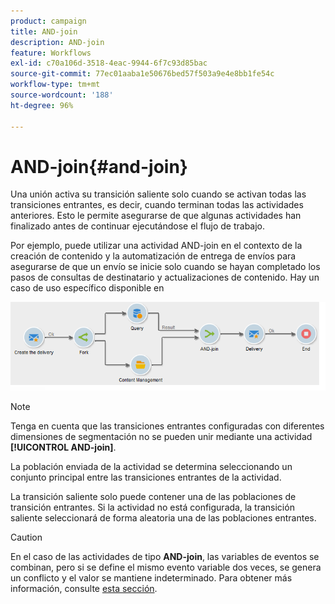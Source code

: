 ```yaml
---
product: campaign
title: AND-join
description: AND-join
feature: Workflows
exl-id: c70a106d-3518-4eac-9944-6f7c93d85bac
source-git-commit: 77ec01aaba1e50676bed57f503a9e4e8bb1fe54c
workflow-type: tm+mt
source-wordcount: '188'
ht-degree: 96%

---
```


# AND-join{#and-join}



Una unión activa su transición saliente solo cuando se activan todas las transiciones entrantes, es decir, cuando terminan todas las actividades anteriores. Esto le permite asegurarse de que algunas actividades han finalizado antes de continuar ejecutándose el flujo de trabajo.

Por ejemplo, puede utilizar una actividad AND-join en el contexto de la creación de contenido y la automatización de entrega de envíos para asegurarse de que un envío se inicie solo cuando se hayan completado los pasos de consultas de destinatario y actualizaciones de contenido. Hay un caso de uso específico disponible en

![](assets/and-join-usage.png)

>[!NOTE]
>
>Tenga en cuenta que las transiciones entrantes configuradas con diferentes dimensiones de segmentación no se pueden unir mediante una actividad **[!UICONTROL AND-join]**.

La población enviada de la actividad se determina seleccionando un conjunto principal entre las transiciones entrantes de la actividad.

La transición saliente solo puede contener una de las poblaciones de transición entrantes. Si la actividad no está configurada, la transición saliente seleccionará de forma aleatoria una de las poblaciones entrantes.

>[!CAUTION]
>
>En el caso de las actividades de tipo **AND-join**, las variables de eventos se combinan, pero si se define el mismo evento variable dos veces, se genera un conflicto y el valor se mantiene indeterminado. Para obtener más información, consulte [esta sección](javascript-scripts-and-templates.md#event-variables).
